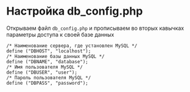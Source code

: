 Настройка db_config.php
=======================

Открываем файл `db_config.php` и прописываем во вторых кавычках параметры доступа к своей базе данных

```
/* Наименование сервера, где установлен MySQL */
define ("DBHOST", "localhost");
/* Наименование базы данных MySQL */
define ("DBNAME", "database");
/* Имя пользователя MySQL */
define ("DBUSER", "user");
/* Пароль пользователя MySQL */
define ("DBPASS", "password");
```
